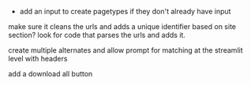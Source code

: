 - add an input to create pagetypes if they don't already have input

make sure it cleans the urls and adds a unique identifier based on site section? look for code that parses the urls and adds it.

create multiple alternates and allow prompt for matching at the streamlit level with headers

add a download all button